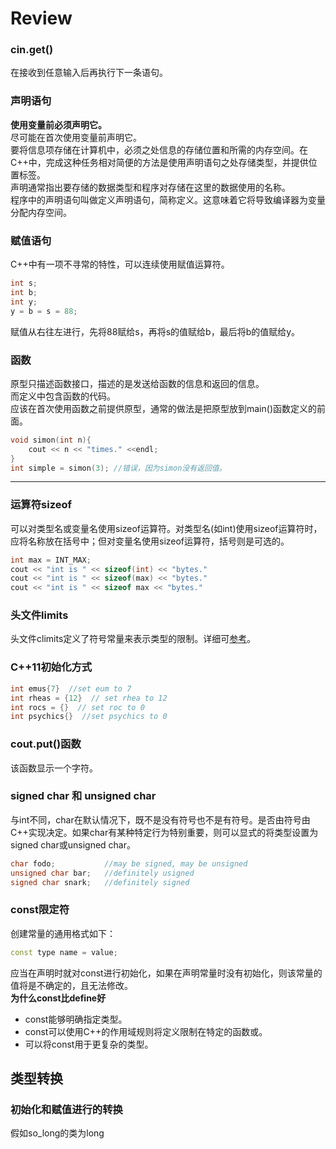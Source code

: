 # Review


### cin.get()  
在接收到任意输入后再执行下一条语句。

### 声明语句  
**使用变量前必须声明它。**  
尽可能在首次使用变量前声明它。  
要将信息项存储在计算机中，必须之处信息的存储位置和所需的内存空间。在C++中，完成这种任务相对简便的方法是使用声明语句之处存储类型，并提供位置标签。  
声明通常指出要存储的数据类型和程序对存储在这里的数据使用的名称。  
程序中的声明语句叫做定义声明语句，简称定义。这意味着它将导致编译器为变量分配内存空间。  


### 赋值语句  
C++中有一项不寻常的特性，可以连续使用赋值运算符。  
```cpp
int s;
int b;
int y;
y = b = s = 88;
```
赋值从右往左进行，先将88赋给s，再将s的值赋给b，最后将b的值赋给y。 


### 函数  
原型只描述函数接口，描述的是发送给函数的信息和返回的信息。  
而定义中包含函数的代码。  
应该在首次使用函数之前提供原型，通常的做法是把原型放到main()函数定义的前面。  
```cpp
void simon(int n){
    cout << n << "times." <<endl;
}
int simple = simon(3); //错误，因为simon没有返回值。
```

****

### 运算符sizeof  
可以对类型名或变量名使用sizeof运算符。对类型名(如int)使用sizeof运算符时，应将名称放在括号中；但对变量名使用sizeof运算符，括号则是可选的。
```cpp
int max = INT_MAX;
cout << "int is " << sizeof(int) << "bytes."
cout << "int is " << sizeof(max) << "bytes."
cout << "int is " << sizeof max << "bytes."
```

### 头文件limits  
头文件climits定义了符号常量来表示类型的限制。详细可[参考](https://www.apiref.com/cpp-zh/cpp/header/climits.html)。

### C++11初始化方式  
```cpp
int emus{7}  //set eum to 7
int rheas = {12}  // set rhea to 12
int rocs = {}  // set roc to 0
int psychics{}  //set psychics to 0
```

### cout.put()函数  
该函数显示一个字符。        
 
### signed char 和 unsigned char   
与int不同，char在默认情况下，既不是没有符号也不是有符号。是否由符号由C++实现决定。如果char有某种特定行为特别重要，则可以显式的将类型设置为signed char或unsigned char。  
```cpp
char fodo;           //may be signed, may be unsigned
unsigned char bar;   //definitely usigned
signed char snark;   //definitely signed
```

### const限定符  
创建常量的通用格式如下：   
```cpp
const type name = value;
```
应当在声明时就对const进行初始化，如果在声明常量时没有初始化，则该常量的值将是不确定的，且无法修改。  
**为什么const比define好**  
- const能够明确指定类型。  
- const可以使用C++的作用域规则将定义限制在特定的函数或。  
- 可以将const用于更复杂的类型。  


## 类型转换    
### 初始化和赋值进行的转换   
假如so_long的类为long



